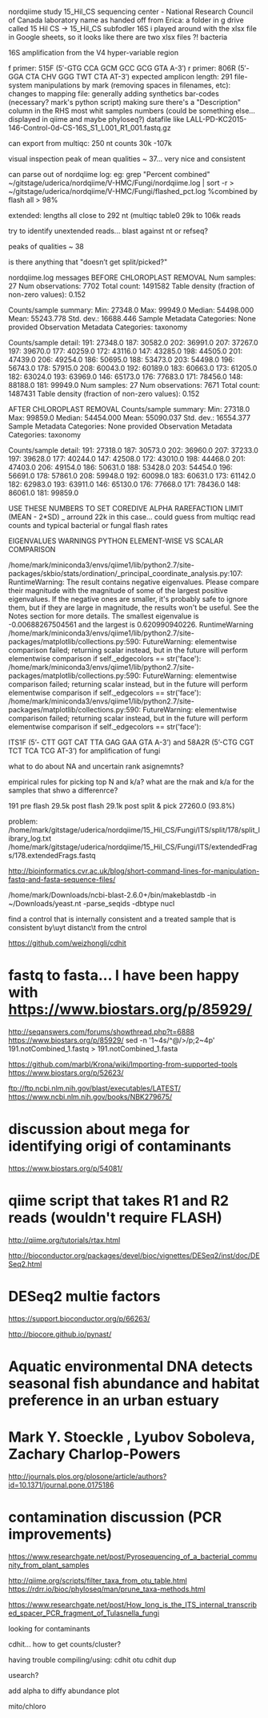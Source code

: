 nordqiime study 15_Hil_CS
sequencing center - National Research Council of Canada laboratory
name as handed off from Erica: a folder in g drive called 15 Hil CS -> 15_Hil_CS
subfodler 16S
i played around with the xlsx file in Google sheets, so it looks like there are two xlsx files ?!
bacteria

16S amplification from the V4 hyper-variable region

f primer: 515F (5′-GTG CCA GCM GCC GCG GTA A-3′)
r primer: 806R (5′-GGA CTA CHV GGG TWT CTA AT-3′)
expected amplicon length: 291
file-system manipulations by mark (removing spaces in filenames, etc):
changes to mapping file:  generally adding synthetics bar-codes (necessary?  mark's python script)
making sure there's a "Description" column in the RHS most whit samples numbers (could be something else... displayed in qiime and maybe phyloseq?)
datafile like LALL-PD-KC2015-146-Control-0d-CS-16S_S1_L001_R1_001.fastq.gz

can export from multiqc:
250 nt
counts 30k -107k 

visual inspection
peak of mean qualities ~ 37... very nice and consistent

can parse out of nordqiime log:
eg:
grep "Percent combined" ~/gitstage/uderica/nordqiime/V-HMC/Fungi/nordqiime.log | sort -r  > ~/gitstage/uderica/nordqiime/V-HMC/Fungi/flashed_pct.log
%combined by flash all > 98%


extended:
lengths all close to 292 nt (multiqc table0
29k to 106k reads

try to identify unextended reads... blast against nt or refseq?

peaks of qualities ~ 38

is there anything that "doesn’t get split/picked?"

nordqiime.log messages
BEFORE CHLOROPLAST REMOVAL
Num samples: 27
Num observations: 7702
Total count: 1491582
Table density (fraction of non-zero values): 0.152

Counts/sample summary:
 Min: 27348.0
 Max: 99949.0
 Median: 54498.000
 Mean: 55243.778
 Std. dev.: 16688.446
 Sample Metadata Categories: None provided
 Observation Metadata Categories: taxonomy

Counts/sample detail:
191: 27348.0
187: 30582.0
202: 36991.0
207: 37267.0
197: 39670.0
177: 40259.0
172: 43116.0
147: 43285.0
198: 44505.0
201: 47439.0
206: 49254.0
186: 50695.0
188: 53473.0
203: 54498.0
196: 56743.0
178: 57915.0
208: 60043.0
192: 60189.0
183: 60663.0
173: 61205.0
182: 63024.0
193: 63969.0
146: 65173.0
176: 77683.0
171: 78456.0
148: 88188.0
181: 99949.0
Num samples: 27
Num observations: 7671
Total count: 1487431
Table density (fraction of non-zero values): 0.152

AFTER CHLOROPLAST REMOVAL
Counts/sample summary:
 Min: 27318.0
 Max: 99859.0
 Median: 54454.000
 Mean: 55090.037
 Std. dev.: 16554.377
 Sample Metadata Categories: None provided
 Observation Metadata Categories: taxonomy

Counts/sample detail:
191: 27318.0
187: 30573.0
202: 36960.0
207: 37233.0
197: 39628.0
177: 40244.0
147: 42508.0
172: 43010.0
198: 44468.0
201: 47403.0
206: 49154.0
186: 50631.0
188: 53428.0
203: 54454.0
196: 56691.0
178: 57861.0
208: 59948.0
192: 60098.0
183: 60631.0
173: 61142.0
182: 62983.0
193: 63911.0
146: 65130.0
176: 77668.0
171: 78436.0
148: 86061.0
181: 99859.0

USE THESE NUMBERS TO SET COREDIVE ALPHA RAREFACTION LIMIT (MEAN - 2*SD) _ arround 22k in this case... 
could guess from multiqc read counts and typical bacterial or fungal flash rates

EIGENVALUES WARNINGS
PYTHON ELEMENT-WISE VS SCALAR COMPARISON

/home/mark/miniconda3/envs/qiime1/lib/python2.7/site-packages/skbio/stats/ordination/_principal_coordinate_analysis.py:107: RuntimeWarning: The result contains negative eigenvalues. Please compare their magnitude with the magnitude of some of the largest positive eigenvalues. If the negative ones are smaller, it's probably safe to ignore them, but if they are large in magnitude, the results won't be useful. See the Notes section for more details. The smallest eigenvalue is -0.00688267504561 and the largest is 0.620990940226.
  RuntimeWarning
/home/mark/miniconda3/envs/qiime1/lib/python2.7/site-packages/matplotlib/collections.py:590: FutureWarning: elementwise comparison failed; returning scalar instead, but in the future will perform elementwise comparison
  if self._edgecolors == str('face'):
/home/mark/miniconda3/envs/qiime1/lib/python2.7/site-packages/matplotlib/collections.py:590: FutureWarning: elementwise comparison failed; returning scalar instead, but in the future will perform elementwise comparison
  if self._edgecolors == str('face'):
/home/mark/miniconda3/envs/qiime1/lib/python2.7/site-packages/matplotlib/collections.py:590: FutureWarning: elementwise comparison failed; returning scalar instead, but in the future will perform elementwise comparison
  if self._edgecolors == str('face'):
  
  
ITS1F (5’- CTT GGT CAT TTA GAG GAA GTA A-3’) and 58A2R (5’-CTG CGT TCT TCA TCG AT-3’) for amplification of fungi

what to do about NA and uncertain rank asignemnts?

empirical rules for picking top N and k/a?
what are the rnak and k/a for the samples that shwo a differenrce?

191
pre flash 29.5k
post flash 29.1k
post split & pick 27260.0 (93.8%)

problem:
/home/mark/gitstage/uderica/nordqiime/15_Hil_CS/Fungi/ITS/split/178/split_library_log.txt
/home/mark/gitstage/uderica/nordqiime/15_Hil_CS/Fungi/ITS/extendedFrags/178.extendedFrags.fastq



http://bioinformatics.cvr.ac.uk/blog/short-command-lines-for-manipulation-fastq-and-fasta-sequence-files/

/home/mark/Downloads/ncbi-blast-2.6.0+/bin/makeblastdb -in ~/Downloads/yeast.nt -parse_seqids -dbtype nucl

find a control that is internally consistent and a treated sample that is consistent by\uyt distanc\t from the cntrol

https://github.com/weizhongli/cdhit

# fastq to fasta... I have been happy with https://www.biostars.org/p/85929/
http://seqanswers.com/forums/showthread.php?t=6888
https://www.biostars.org/p/85929/
sed -n '1~4s/^@/>/p;2~4p' 191.notCombined_1.fastq > 191.notCombined_1.fasta

https://github.com/marbl/Krona/wiki/Importing-from-supported-tools
https://www.biostars.org/p/52623/

ftp://ftp.ncbi.nlm.nih.gov/blast/executables/LATEST/
https://www.ncbi.nlm.nih.gov/books/NBK279675/

# discussion about mega for identifying origi of contaminants
https://www.biostars.org/p/54081/

# qiime script that takes R1 and R2 reads (wouldn't require FLASH)
http://qiime.org/tutorials/rtax.html


http://bioconductor.org/packages/devel/bioc/vignettes/DESeq2/inst/doc/DESeq2.html
# DESeq2 multie factors
https://support.bioconductor.org/p/66263/


http://biocore.github.io/pynast/

# Aquatic environmental DNA detects seasonal fish abundance and habitat preference in an urban estuary
# Mark Y. Stoeckle , Lyubov Soboleva, Zachary Charlop-Powers
http://journals.plos.org/plosone/article/authors?id=10.1371/journal.pone.0175186

# contamination discussion (PCR improvements)
https://www.researchgate.net/post/Pyrosequencing_of_a_bacterial_community_from_plant_samples

http://qiime.org/scripts/filter_taxa_from_otu_table.html
https://rdrr.io/bioc/phyloseq/man/prune_taxa-methods.html

https://www.researchgate.net/post/How_long_is_the_ITS_internal_transcribed_spacer_PCR_fragment_of_Tulasnella_fungi


looking for contaminants

cdhit... how to get counts/cluster?

having trouble compiling/using:
cdhit otu
cdhit dup

usearch?

add alpha to diffy abundance plot

mito/chloro


